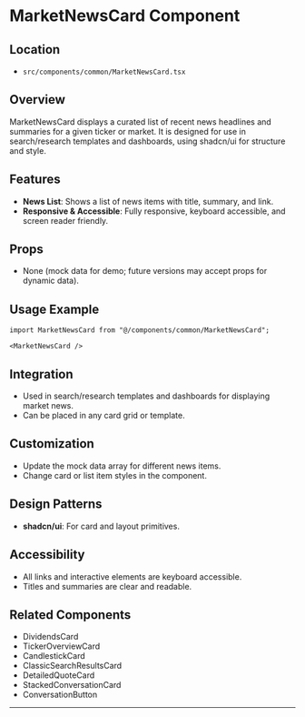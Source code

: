 # MarketNewsCard Component

## Location
- `src/components/common/MarketNewsCard.tsx`

## Overview
MarketNewsCard displays a curated list of recent news headlines and summaries for a given ticker or market. It is designed for use in search/research templates and dashboards, using shadcn/ui for structure and style.

## Features
- **News List**: Shows a list of news items with title, summary, and link.
- **Responsive & Accessible**: Fully responsive, keyboard accessible, and screen reader friendly.

## Props
- None (mock data for demo; future versions may accept props for dynamic data).

## Usage Example
```tsx
import MarketNewsCard from "@/components/common/MarketNewsCard";

<MarketNewsCard />
```

## Integration
- Used in search/research templates and dashboards for displaying market news.
- Can be placed in any card grid or template.

## Customization
- Update the mock data array for different news items.
- Change card or list item styles in the component.

## Design Patterns
- **shadcn/ui**: For card and layout primitives.

## Accessibility
- All links and interactive elements are keyboard accessible.
- Titles and summaries are clear and readable.

## Related Components
- DividendsCard
- TickerOverviewCard
- CandlestickCard
- ClassicSearchResultsCard
- DetailedQuoteCard
- StackedConversationCard
- ConversationButton

--- 
